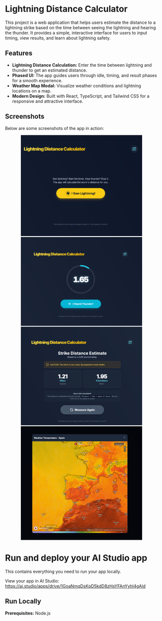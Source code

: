 # Lightning Distance Calculator

This project is a web application that helps users estimate the distance to a lightning strike based on the time between seeing the lightning and hearing the thunder. It provides a simple, interactive interface for users to input timing, view results, and learn about lightning safety.

## Features

- **Lightning Distance Calculation:** Enter the time between lightning and thunder to get an estimated distance.
- **Phased UI:** The app guides users through idle, timing, and result phases for a smooth experience.
- **Weather Map Modal:** Visualize weather conditions and lightning locations on a map.
- **Modern Design:** Built with React, TypeScript, and Tailwind CSS for a responsive and attractive interface.

## Screenshots

Below are some screenshots of the app in action:

<div align="center">
   <img src="Screenshots/Captura de pantalla 2025-08-19 144948.png" alt="Idle Phase" width="400" />
   <img src="Screenshots/Captura de pantalla 2025-08-19 144956.png" alt="Timing Phase" width="400" />
   <img src="Screenshots/Captura de pantalla 2025-08-19 145002.png" alt="Result Phase" width="400" />
   <img src="Screenshots/Captura de pantalla 2025-08-19 145008.png" alt="Weather Map Modal" width="400" />
</div>

# Run and deploy your AI Studio app

This contains everything you need to run your app locally.

View your app in AI Studio: https://ai.studio/apps/drive/1GoaNmqDsKpD5kdD8zHsYFAnYyhI4gAld

## Run Locally

**Prerequisites:**  Node.js
